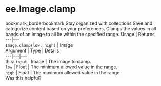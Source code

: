  
#  ee.Image.clamp
bookmark_borderbookmark Stay organized with collections  Save and categorize content based on your preferences.
Clamps the values in all bands of an image to all lie within the specified range.
Usage | Returns  
---|---  
`Image.clamp(low, high)` | Image  
Argument | Type | Details  
---|---|---  
this: `input` | Image | The image to clamp.  
`low` | Float | The minimum allowed value in the range.  
`high` | Float | The maximum allowed value in the range.  
Was this helpful?
